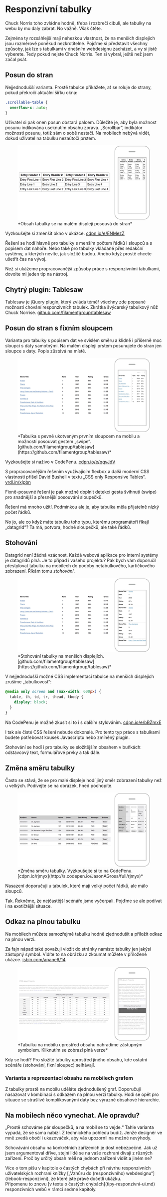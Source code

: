 # Responzivní tabulky

Chuck Norris toho zvládne hodně, třeba i rozbrečí cibuli, ale tabulky na webu by mu daly zabrat. No vážně. Však čtěte.

<!-- AdSnippet -->

Zejména ty rozsáhlejší mají nehezkou vlastnost, že na menších displejích jsou rozměrově poněkud nezkrotitelné. Pojďme si představit všechny způsoby, jak lze s tabulkami v dnešním webdesignu zacházet, a vy si jistě vyberete. Tedy pokud nejste Chuck Norris. Ten si vybral, ještě než jsem začal psát.


## Posun do stran

Nejjednodušší varianta. Prostě tabulce přikážete, ať se roluje do strany, pokud překročí aktuální šířku okna:

```css
.scrollable-table {
  overflow-x: auto;
}
```

Uživatel si pak onen posun obstará palcem. Důležité je, aby byla možnost posunu indikována useknutím obsahu zprava. „Scrollbar“, indikátor možnosti posunu, totiž sám o sobě nestačí. Na mobilech nebývá vidět, dokud uživatel na tabulku nezaútočí prstem.

<figure>
<img src="dist/images/original/tabulky_1.jpg" alt="Posun do stran">
<figcaption markdown="1">    
*Obsah tabulky se na malém displeji posouvá do stran*
</figcaption> 
</figure>

Vyzkoušejte si zmenšit okno v ukázce. [cdpn.io/e/ENMezZ](http://codepen.io/machal/pen/ENMezZ?editors=1100#0)

Řešení se hodí hlavně pro tabulky s menším počtem řádků i sloupců a s popisem dat nahoře. Nebo také pro tabulky vkládané přes redakční systémy, u kterých nevíte, jak složité budou. Anebo když prostě chcete ušetřit čas na vývoj.

<!-- AdSnippet -->

Než si ukážeme propracovanější způsoby práce s responzivními tabulkami, dovolte mi jeden tip na nástroj.


## Chytrý plugin: Tablesaw

Tablesaw je jQuery plugin, který zvládá téměř všechny zde popsané možnosti chování responzivních tabulek. Zkrátka švýcarský tabulkový nůž Chuck Norrise. [github.com/filamentgroup/tablesaw](https://github.com/filamentgroup/tablesaw)


## Posun do stran s fixním sloupcem

Varianta pro tabulky s popisem dat ve svislém směru a klidně i příšerně moc sloupci s daty samotnými. Na malém displeji prstem posunujete do stran jen sloupce s daty. Popis zůstává na místě.

<figure>
<img src="dist/images/original/tabulky_2.jpg" alt="Posun do stran s fixním sloupcem">
<figcaption markdown="1">    
*Tabulka s pevně ukotveným prvním sloupcem na mobilu a možností posouvat gestem „swipe“. [github.com/filamentgroup/tablesaw](https://github.com/filamentgroup/tablesaw)*
</figcaption> 
</figure>

Vyzkoušejte si naživo v CodePenu. [cdpn.io/e/qqvJdV](http://codepen.io/machal/pen/qqvJdV?editors=1100#0)

S propracovanějším řešením využívajícím flexbox a další moderní CSS vlastnosti přišel David Bushell v textu „CSS only Responsive Tables“. [vrdl.in/xlpbn](http://dbushell.com/2016/03/04/css-only-responsive-tables/)

Fixně-posuvné řešení je pak možné doplnit detekcí gesta švihnutí (swipe) pro snadnější a přesnější posouvání sloupečků. 

Řešení má mnoho užití. Podmínkou ale je, aby tabulka měla přijatelně nízký počet řádků.

No jo, ale co když máte tabulku toho typu, kterému programátoři říkají „datagrid“? Ta má, potvora, hodně sloupečků, ale také řádků.

## Stohování

Datagrid není žádná vzácnost. Každá webová aplikace pro interní systémy je datagridů plná. Je to případ i vašeho projektu? Pak bych vám doporučil přestylovat tabulku na mobilech do podoby netabulkového, kartičkového zobrazení. Říkám tomu *stohování*.

<figure>
<img src="dist/images/original/tabulky_3.jpg" alt="Stohování">
<figcaption markdown="1">    
*Stohování tabulky na menších displejích. [github.com/filamentgroup/tablesaw](https://github.com/filamentgroup/tablesaw)*
</figcaption> 
</figure>

V nejjednodušší možné CSS implementaci tabulce na menších displejích zrušíme „tabulkovost“:

```css
@media only screen and (max-width: 600px) {
  table, th, td, tr, thead, tbody {
    display: block;
  }
}
```

Na CodePenu je možné zkusit si to i s dalším stylováním. [cdpn.io/e/bBZmxE](http://codepen.io/machal/pen/bBZmxE?editors=1100#0)

I tak ale čisté CSS řešení nebude dokonalé. Pro tento typ práce s tabulkami budete potřebovat kousek Javascriptu nebo zmíněný plugin.

Stohování se hodí i pro tabulky se složitějším obsahem v buňkách: odstavcový text, formulářové prvky a tak dále.

## Změna směru tabulky

Často se stává, že se pro malé displeje hodí jiný směr zobrazení tabulky než u velkých. Podívejte se na obrázek, hned pochopíte.

<figure>
<img src="dist/images/original/tabulky_4.jpg" alt="Změna směru tabulky">
<figcaption markdown="1">    
*Změna směru tabulky. Vyzkoušejte si to na CodePenu. [cdpn.io/rjmyx](http://s.codepen.io/JasonAGross/full/rjmyx)*
</figcaption> 
</figure>

Nasazení doporučuji u tabulek, které mají velký počet řádků, ale málo sloupců.

Tak. Řekněme, že nejčastější scénáře jsme vyčerpali. Pojďme se ale podívat i na exotičtější situace. 

## Odkaz na plnou tabulku

Na mobilech můžete samozřejmě tabulku hodně zjednodušit a přiložit odkaz na plnou verzi. 

Za fajn nápad také považuji vložit do stránky namísto tabulky jen jakýsi zástupný symbol. Vidíte to na obrázku a zkoumat můžete v přiložené ukázce. [jsbin.com/apane6/14](http://output.jsbin.com/apane6/14)

<figure>
<img src="dist/images/original/tabulky_5.jpg" alt="Odkaz na plnou tabulku">
<figcaption markdown="1">    
*Tabulku na mobilu uprostřed obsahu nahradíme zástupným symbolem. Kliknutím se zobrazí plná verze*
</figcaption> 
</figure>



Kdy se hodí? Pro složité tabulky uprostřed jiného obsahu, kde ostatní scénáře (stohování, fixní sloupec) selhávají.

### Varianta s reprezentací obsahu na mobilech grafem

Z tabulky prostě na mobilu uděláte zjednodušený graf. Doporučuji nasazovat v kombinaci s odkazem na plnou verzi tabulky. Hodí se opět pro situace se strašlivě komplikovanými daty bez výrazné obsahové hierarchie.

## Na mobilech něco vynechat. Ale opravdu?

„Prostě schováme pár sloupečků, a na mobil se to vejde.“ Tahle varianta vypadá, že se sama nabízí. Z technického pohledu budiž. Jenže designér ve mně zvedá obočí i ukazováček, aby vás upozornil na možné nevýhody.

Schovávání obsahu na konkrétních zařízeních je dost nebezpečné. Jak už jsem argumentoval dříve, stejní lidé se na vaše rozhraní dívají z různých zařízení. Proč by určitý obsah měli na jednom zařízení vidět a jiném ne?

<div class="web-only" markdown="1">
Více o tom píšu v kapitole o častých chybách při návrhu responzivních uživatelských rozhraní knížky [„Vzhůru do (responzivního) webdesignu“](/ebook-responzivni), ze které jste právě dočetli ukázku.
</div>

<div class="ebook-only" markdown="1">
Připomenu to znovu [v textu o častých chybách](tipy-responzivni-ui.md) responzivních webů v rámci sedmé kapitoly.
</div>

<!-- AdSnippet -->


